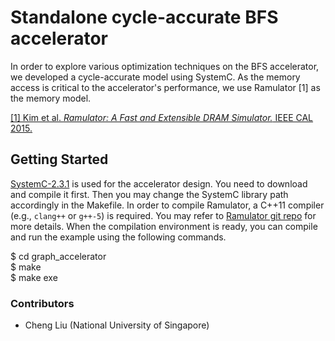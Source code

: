 # Standalone cycle-accurate BFS accelerator
In order to explore various optimization techniques on the BFS accelerator, 
we developed a cycle-accurate model using SystemC. As the memory access is 
critical to the accelerator's performance, we use Ramulator \[1\] as the memory model.

[\[1\] Kim et al. *Ramulator: A Fast and Extensible DRAM Simulator.* IEEE CAL
2015.](https://users.ece.cmu.edu/~omutlu/pub/ramulator_dram_simulator-ieee-cal15.pdf)  

## Getting Started
[SystemC-2.3.1](http://accellera.org/downloads/standards/systemc) 
is used for the accelerator design. You need to download and compile it first. Then 
you may change the SystemC library path accordingly in the Makefile. 
In order to compile Ramulator, a C++11 compiler (e.g., `clang++` or `g++-5`) is required. 
You may refer to [Ramulator git repo](https://github.com/CMU-SAFARI/ramulator) 
for more details. When the compilation environment is ready, you can compile 
and run the example using the following commands.   

$ cd graph_accelerator  
$ make   
$ make exe 
       
### Contributors
- Cheng Liu (National University of Singapore) 
